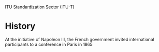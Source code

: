 ITU Standardization Sector (ITU-T)

# History
At the initiative of Napoleon III, the French government invited international participants to a conference in Paris in 1865